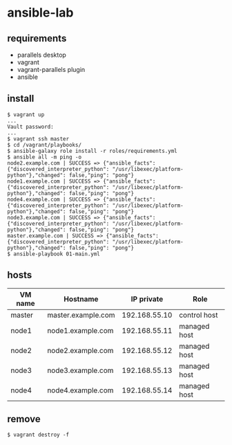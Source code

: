 # ansible-lab

## requirements

- parallels desktop
- vagrant
- vagrant-parallels plugin
- ansible

## install

```shell
$ vagrant up
...
Vault password:
...
$ vagrant ssh master
$ cd /vagrant/playbooks/
$ ansible-galaxy role install -r roles/requirements.yml
$ ansible all -m ping -o
node2.example.com | SUCCESS => {"ansible_facts": {"discovered_interpreter_python": "/usr/libexec/platform-python"},"changed": false,"ping": "pong"}
node1.example.com | SUCCESS => {"ansible_facts": {"discovered_interpreter_python": "/usr/libexec/platform-python"},"changed": false,"ping": "pong"}
node4.example.com | SUCCESS => {"ansible_facts": {"discovered_interpreter_python": "/usr/libexec/platform-python"},"changed": false,"ping": "pong"}
node3.example.com | SUCCESS => {"ansible_facts": {"discovered_interpreter_python": "/usr/libexec/platform-python"},"changed": false,"ping": "pong"}
master.example.com | SUCCESS => {"ansible_facts": {"discovered_interpreter_python": "/usr/libexec/platform-python"},"changed": false,"ping": "pong"}
$ ansible-playbook 01-main.yml
```

## hosts

| VM name  | Hostname           | IP private    |Role          |
| -------- | ------------------ | ------------- | ------------ |
| master   | master.example.com | 192.168.55.10 | control host |
| node1    | node1.example.com  | 192.168.55.11 | managed host |
| node2    | node2.example.com  | 192.168.55.12 | managed host |
| node3    | node3.example.com  | 192.168.55.13 | managed host |
| node4    | node4.example.com  | 192.168.55.14 | managed host |

## remove

```shell
$ vagrant destroy -f
```
